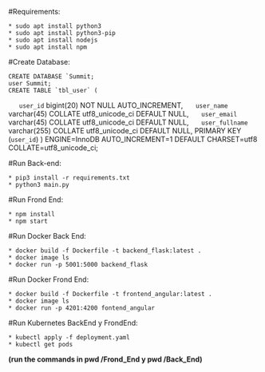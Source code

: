#Requirements:

	* sudo apt install python3
	* sudo apt install python3-pip
	* sudo apt install nodejs
	* sudo apt install npm

#Create Database:

	CREATE DATABASE `Summit;
	user Summit;
	CREATE TABLE `tbl_user` (
`	user_id` bigint(20) NOT NULL AUTO_INCREMENT,
`	user_name` varchar(45) COLLATE utf8_unicode_ci DEFAULT NULL,
`	user_email` varchar(45) COLLATE utf8_unicode_ci DEFAULT NULL,
`	user_fullname` varchar(255) COLLATE utf8_unicode_ci DEFAULT NULL,
	PRIMARY KEY (`user_id`)
	) ENGINE=InnoDB AUTO_INCREMENT=1 DEFAULT CHARSET=utf8 COLLATE=utf8_unicode_ci;

#Run Back-end:

	* pip3 install -r requirements.txt
	* python3 main.py

#Run Frond End:

	* npm install
	* npm start

#Run Docker Back End:

	* docker build -f Dockerfile -t backend_flask:latest .
	* docker image ls
	* docker run -p 5001:5000 backend_flask

#Run Docker Frond End:

	* docker build -f Dockerfile -t frontend_angular:latest .
	* docker image ls
	* docker run -p 4201:4200 fontend_angular

#Run Kubernetes BackEnd y FrondEnd:

	* kubectl apply -f deployment.yaml
	* kubectl get pods

**(run the commands in pwd /Frond_End y pwd /Back_End)**
